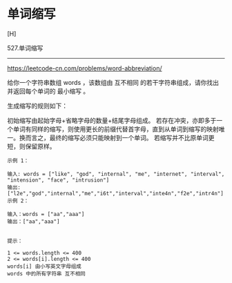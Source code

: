 # 单词缩写

[H]

527.单词缩写

---

https://leetcode-cn.com/problems/word-abbreviation/

给你一个字符串数组 words ，该数组由 互不相同 的若干字符串组成，请你找出并返回每个单词的 最小缩写 。

生成缩写的规则如下：

初始缩写由起始字母+省略字母的数量+结尾字母组成。
若存在冲突，亦即多于一个单词有同样的缩写，则使用更长的前缀代替首字母，直到从单词到缩写的映射唯一。换而言之，最终的缩写必须只能映射到一个单词。
若缩写并不比原单词更短，则保留原样。
 
```
示例 1：

输入: words = ["like", "god", "internal", "me", "internet", "interval", "intension", "face", "intrusion"]
输出: ["l2e","god","internal","me","i6t","interval","inte4n","f2e","intr4n"]
示例 2：

输入：words = ["aa","aaa"]
输出：["aa","aaa"]
 

提示：

1 <= words.length <= 400
2 <= words[i].length <= 400
words[i] 由小写英文字母组成
words 中的所有字符串 互不相同
```